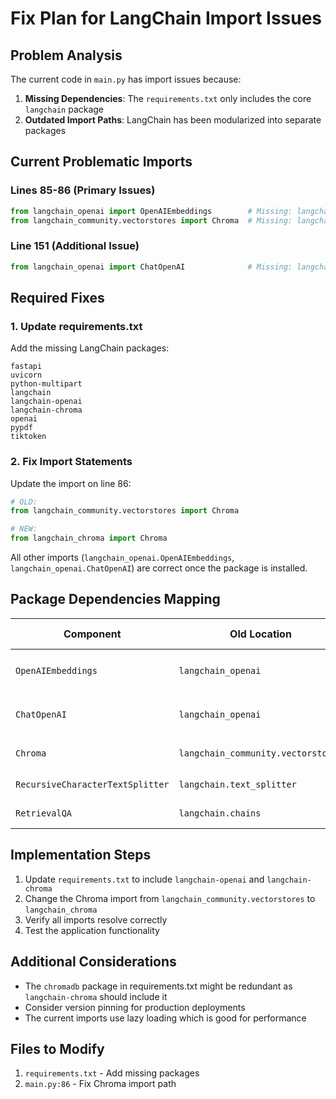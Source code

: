 # Fix Plan for LangChain Import Issues

## Problem Analysis

The current code in `main.py` has import issues because:

1. **Missing Dependencies**: The `requirements.txt` only includes the core `langchain` package
2. **Outdated Import Paths**: LangChain has been modularized into separate packages

## Current Problematic Imports

### Lines 85-86 (Primary Issues)
```python
from langchain_openai import OpenAIEmbeddings        # Missing: langchain-openai
from langchain_community.vectorstores import Chroma  # Missing: langchain-chroma
```

### Line 151 (Additional Issue)
```python
from langchain_openai import ChatOpenAI              # Missing: langchain-openai
```

## Required Fixes

### 1. Update requirements.txt
Add the missing LangChain packages:
```
fastapi
uvicorn
python-multipart
langchain
langchain-openai
langchain-chroma
openai
pypdf
tiktoken
```

### 2. Fix Import Statements
Update the import on line 86:
```python
# OLD:
from langchain_community.vectorstores import Chroma

# NEW:
from langchain_chroma import Chroma
```

All other imports (`langchain_openai.OpenAIEmbeddings`, `langchain_openai.ChatOpenAI`) are correct once the package is installed.

## Package Dependencies Mapping

| Component | Old Location | New Package | New Import |
|-----------|-------------|-------------|------------|
| `OpenAIEmbeddings` | `langchain_openai` | `langchain-openai` | `from langchain_openai import OpenAIEmbeddings` |
| `ChatOpenAI` | `langchain_openai` | `langchain-openai` | `from langchain_openai import ChatOpenAI` |
| `Chroma` | `langchain_community.vectorstores` | `langchain-chroma` | `from langchain_chroma import Chroma` |
| `RecursiveCharacterTextSplitter` | `langchain.text_splitter` | `langchain` | No change needed |
| `RetrievalQA` | `langchain.chains` | `langchain` | No change needed |

## Implementation Steps

1. Update `requirements.txt` to include `langchain-openai` and `langchain-chroma`
2. Change the Chroma import from `langchain_community.vectorstores` to `langchain_chroma`
3. Verify all imports resolve correctly
4. Test the application functionality

## Additional Considerations

- The `chromadb` package in requirements.txt might be redundant as `langchain-chroma` should include it
- Consider version pinning for production deployments
- The current imports use lazy loading which is good for performance

## Files to Modify

1. `requirements.txt` - Add missing packages
2. `main.py:86` - Fix Chroma import path